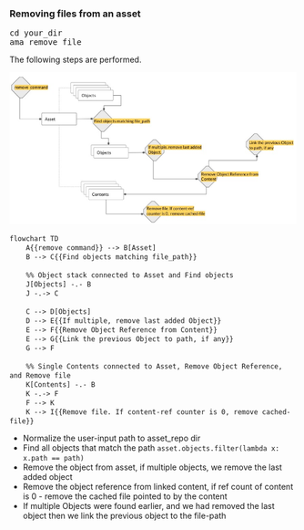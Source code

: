 ### Removing files from an asset

<pre class="code">
cd your_dir
ama remove file
</pre>

The following steps are performed.

![asset-remove](imgs/object_remove.jpg)

```mermaid
flowchart TD
    A{{remove command}} --> B[Asset]
    B --> C{{Find objects matching file_path}}
    
    %% Object stack connected to Asset and Find objects
    J[Objects] -.- B
    J -.-> C
    
    C --> D[Objects]
    D --> E{{If multiple, remove last added Object}}
    E --> F{{Remove Object Reference from Content}}
    E --> G{{Link the previous Object to path, if any}}
    G --> F
    
    %% Single Contents connected to Asset, Remove Object Reference, and Remove file
    K[Contents] -.- B
    K -.-> F
    F --> K
    K --> I{{Remove file. If content-ref counter is 0, remove cached-file}}
```


* Normalize the user-input path to asset_repo dir
* Find all objects that match the path ```asset.objects.filter(lambda x: x.path == path)```
* Remove the object from asset, if multiple objects, we remove the last added object
* Remove the object reference from linked content, if ref count of content is 0 - remove the cached file pointed to by the content
* If multiple Objects were found earlier, and we had removed the last object then we link the previous object to the file-path

